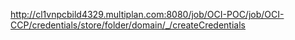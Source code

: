 http://cl1vnpcbild4329.multiplan.com:8080/job/OCI-POC/job/OCI-CCP/credentials/store/folder/domain/_/createCredentials
